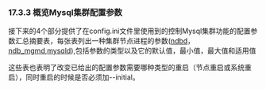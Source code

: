 ﻿### 17.3.3 概览Mysql集群配置参数

接下来的4个部分提供了在config.ini文件里使用到的控制Mysql集群功能的配置参数汇总摘要表，每张表列出一种集群节点进程的参数([ndbd](./17.4.1_ndbd-The_Mysql_Cluster_Data_Node_Daemon.md)，[ndb_mgmd](17.4.4_ndb_mgmd—The_MySQL_Cluster_Management_Server_Daemon),[mysqld](4.3.1_mysqld—The_MySQL_Server)),包括参数的类型以及它的默认值，最小值，最大值和适用值

这些表也表明了改变已给出的配置参数需要哪种类型的重启（节点重启或系统重启），同时重启的时候是否必须加--initial。
